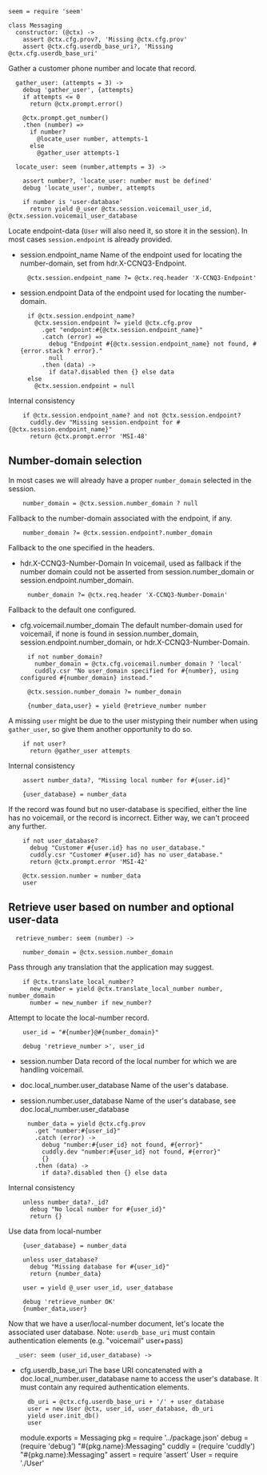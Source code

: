    seem = require 'seem'

    class Messaging
      constructor: (@ctx) ->
        assert @ctx.cfg.prov?, 'Missing @ctx.cfg.prov'
        assert @ctx.cfg.userdb_base_uri?, 'Missing @ctx.cfg.userdb_base_uri'

Gather a customer phone number and locate that record.

      gather_user: (attempts = 3) ->
        debug 'gather_user', {attempts}
        if attempts <= 0
          return @ctx.prompt.error()

        @ctx.prompt.get_number()
        .then (number) =>
          if number?
            @locate_user number, attempts-1
          else
            @gather_user attempts-1

      locate_user: seem (number,attempts = 3) ->

        assert number?, 'locate_user: number must be defined'
        debug 'locate_user', number, attempts

        if number is 'user-database'
          return yield @_user @ctx.session.voicemail_user_id, @ctx.session.voicemail_user_database

Locate endpoint-data (`User` will also need it, so store it in the session).
In most cases `session.endpoint` is already provided.

* session.endpoint_name Name of the endpoint used for locating the number-domain, set from hdr.X-CCNQ3-Endpoint.

        @ctx.session.endpoint_name ?= @ctx.req.header 'X-CCNQ3-Endpoint'

* session.endpoint Data of the endpoint used for locating the number-domain.

        if @ctx.session.endpoint_name?
          @ctx.session.endpoint ?= yield @ctx.cfg.prov
            .get "endpoint:#{@ctx.session.endpoint_name}"
            .catch (error) =>
              debug "Endpoint #{@ctx.session.endpoint_name} not found, #{error.stack ? error}."
              null
            .then (data) ->
              if data?.disabled then {} else data
        else
          @ctx.session.endpoint = null

Internal consistency

        if @ctx.session.endpoint_name? and not @ctx.session.endpoint?
          cuddly.dev "Missing session.endpoint for #{@ctx.session.endpoint_name}"
          return @ctx.prompt.error 'MSI-48'

Number-domain selection
-----------------------

In most cases we will already have a proper `number_domain` selected in the session.

        number_domain = @ctx.session.number_domain ? null

Fallback to the number-domain associated with the endpoint, if any.

        number_domain ?= @ctx.session.endpoint?.number_domain

Fallback to the one specified in the headers.

* hdr.X-CCNQ3-Number-Domain In voicemail, used as fallback if the number domain could not be asserted from session.number_domain or session.endpoint.number_domain.

        number_domain ?= @ctx.req.header 'X-CCNQ3-Number-Domain'

Fallback to the default one configured.

* cfg.voicemail.number_domain The default number-domain used for voicemail, if none is found in session.number_domain, session.endpoint.number_domain, or hdr.X-CCNQ3-Number-Domain.

        if not number_domain?
          number_domain = @ctx.cfg.voicemail.number_domain ? 'local'
          cuddly.csr "No user_domain specified for #{number}, using configured #{number_domain} instead."

        @ctx.session.number_domain ?= number_domain

        {number_data,user} = yield @retrieve_number number

A missing `user` might be due to the user mistyping their number when using `gather_user`, so give them another opportunity to do so.

        if not user?
          return @gather_user attempts

Internal consistency

        assert number_data?, "Missing local number for #{user.id}"

        {user_database} = number_data

If the record was found but no user-database is specified, either the line has no voicemail, or the record is incorrect. Either way, we can't proceed any further.

        if not user_database?
          debug "Customer #{user.id} has no user_database."
          cuddly.csr "Customer #{user.id} has no user_database."
          return @ctx.prompt.error 'MSI-42'

        @ctx.session.number = number_data
        user

Retrieve user based on number and optional user-data
----------------------------------------------------

      retrieve_number: seem (number) ->

        number_domain = @ctx.session.number_domain

Pass through any translation that the application may suggest.

        if @ctx.translate_local_number?
          new_number = yield @ctx.translate_local_number number, number_domain
          number = new_number if new_number?

Attempt to locate the local-number record.

        user_id = "#{number}@#{number_domain}"

        debug 'retrieve_number >', user_id

* session.number Data record of the local number for which we are handling voicemail.
* doc.local_number.user_database Name of the user's database.
* session.number.user_database Name of the user's database, see doc.local_number.user_database

        number_data = yield @ctx.cfg.prov
          .get "number:#{user_id}"
          .catch (error) ->
            debug "number:#{user_id} not found, #{error}"
            cuddly.dev "number:#{user_id} not found, #{error}"
            {}
          .then (data) ->
            if data?.disabled then {} else data

Internal consistency

        unless number_data?._id?
          debug "No local number for #{user_id}"
          return {}

Use data from local-number

        {user_database} = number_data

        unless user_database?
          debug "Missing database for #{user_id}"
          return {number_data}

        user = yield @_user user_id, user_database

        debug 'retrieve_number OK'
        {number_data,user}

Now that we have a user/local-number document, let's locate the associated user database.
Note: `userdb_base_uri` must contain authentication elements (e.g. "voicemail" user+pass)

      _user: seem (user_id,user_database) ->

* cfg.userdb_base_uri The base URI concatenated with a doc.local_number.user_database name to access the user's database. It must contain any required authentication elements.

        db_uri = @ctx.cfg.userdb_base_uri + '/' + user_database
        user = new User @ctx, user_id, user_database, db_uri
        yield user.init_db()
        user


    module.exports = Messaging
    pkg = require '../package.json'
    debug = (require 'debug') "#{pkg.name}:Messaging"
    cuddly = (require 'cuddly') "#{pkg.name}:Messaging"
    assert = require 'assert'
    User = require './User'
